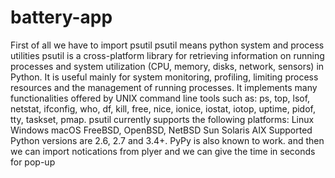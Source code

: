 # battery-app
First of all we have to import psutil
psutil means python system and process utilities
psutil  is a cross-platform library for retrieving information on running processes and system utilization (CPU, memory, disks, network, sensors) in Python. It is useful mainly for system monitoring, profiling, limiting process resources and the management of running processes. It implements many functionalities offered by UNIX command line tools such as: ps, top, lsof, netstat, ifconfig, who, df, kill, free, nice, ionice, iostat, iotop, uptime, pidof, tty, taskset, pmap.
psutil currently supports the following platforms:
Linux
Windows
macOS
FreeBSD, OpenBSD, NetBSD
Sun Solaris
AIX
Supported Python versions are 2.6, 2.7 and 3.4+. PyPy is also known to work.
and then we can import notications from plyer
and we can give the time in seconds for pop-up
